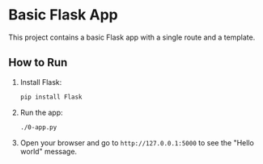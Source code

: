 # Basic Flask App

This project contains a basic Flask app with a single route and a template.

## How to Run

1. Install Flask:
    ```sh
    pip install Flask
    ```

2. Run the app:
    ```sh
    ./0-app.py
    ```

3. Open your browser and go to `http://127.0.0.1:5000` to see the "Hello world" message.

